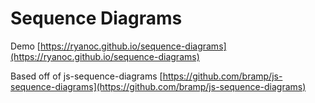 # Sequence Diagrams

Demo [https://ryanoc.github.io/sequence-diagrams](https://ryanoc.github.io/sequence-diagrams)

Based off of js-sequence-diagrams
[https://github.com/bramp/js-sequence-diagrams](https://github.com/bramp/js-sequence-diagrams)
